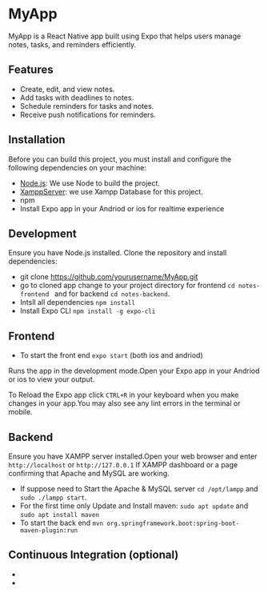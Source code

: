 # MyApp

MyApp is a React Native app built using Expo that helps users manage notes, tasks, and reminders efficiently.

## Features

- Create, edit, and view notes.
- Add tasks with deadlines to notes.
- Schedule reminders for tasks and notes.
- Receive push notifications for reminders.

## Installation

Before you can build this project, you must install and configure the following dependencies on your machine:

- [Node.js][]: We use Node to build the project.
- [XamppServer][]: we use Xampp Database for this project.
- npm
- Install Expo app in your Andriod or ios for realtime experience

## Development

Ensure you have Node.js installed. Clone the repository and install dependencies:

- git clone https://github.com/yourusername/MyApp.git
- go to cloned app change to your project directory for frontend 
  `cd notes-frontend ` and for backend `cd notes-backend`.
- Intsll all dependencies `npm install`
- Install Expo CLI `npm install -g expo-cli`

## Frontend 

- To start the front end `expo start` (both ios and andriod)

Runs the app in the development mode.Open your Expo app in your Andriod or ios to view your output.

To Reload the Expo app click `CTRL+R` in your keyboard when you make changes in your app.You may also see any lint errors in the terminal or mobile.

## Backend

Ensure you have XAMPP server installed.Open your web browser and enter 
`http://localhost` or `http://127.0.0.1` If XAMPP dashboard or a page confirming that Apache and MySQL are working.

- If suppose need to Start the Apache & MySQL server 
  `cd /opt/lampp` and `sudo ./lampp start`.
- For the first time only Update and Install maven: `sudo apt update` and 
  `sudo apt install maven`
- To start the back end `mvn org.springframework.boot:spring-boot-maven-plugin:run`

## Continuous Integration (optional)

- [Node.js]: https://nodejs.org/
- [XamppServer]: https://www.apachefriends.org/

